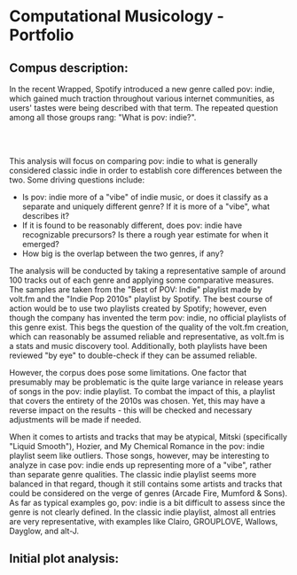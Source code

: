 <h1>Computational Musicology - Portfolio</h1>
<h2>Compus description:</h2>
<p>
In the recent Wrapped, Spotify introduced a new genre called pov: indie, which gained much traction throughout various internet communities, as users' tastes were being described with that term. The repeated question among all those groups rang: "What is pov: indie?".
</p>
<br><br>
<p>
This analysis will focus on comparing pov: indie to what is generally considered classic indie in order to establish core differences between the two. Some driving questions include: 
<br>
<ul>
    <li>Is pov: indie more of a "vibe" of indie music, or does it classify as a separate and uniquely different genre? If it is more of a "vibe", what describes it?</li>
    <li>If it is found to be reasonably different, does pov: indie have recognizable precursors? Is there a rough year estimate for when it emerged?</li>
    <li>How big is the overlap between the two genres, if any?</li>
</ul>
</p>
<p>
The analysis will be conducted by taking a representative sample of around 100 tracks out of each genre and applying some comparative measures. The samples are taken from the "Best of POV: Indie" playlist made by volt.fm and the "Indie Pop 2010s" playlist by Spotify. The best course of action would be to use two playlists created by Spotify; however, even though the company has invented the term pov: indie, no official playlists of this genre exist. This begs the question of the quality of the volt.fm creation, which can reasonably be assumed reliable and representative, as volt.fm is a stats and music discovery tool. Additionally, both playlists have been reviewed "by eye" to double-check if they can be assumed reliable. 
</p>
<p>
However, the corpus does pose some limitations. One factor that presumably may be problematic is the quite large variance in release years of songs in the pov: indie playlist. To combat the impact of this, a playlist that covers the entirety of the 2010s was chosen. Yet, this may have a reverse impact on the results - this will be checked and necessary adjustments will be made if needed.
</p>
<p>
When it comes to artists and tracks that may be atypical, Mitski (specifically "Liquid Smooth"), Hozier, and My Chemical Romance in the pov: indie playlist seem like outliers. Those songs, however, may be interesting to analyze in case pov: indie ends up representing more of a "vibe", rather than separate genre qualities. The classic indie playlist seems more balanced in that regard, though it still contains some artists and tracks that could be considered on the verge of genres (Arcade Fire, Mumford & Sons). As far as typical examples go, pov: indie is a bit difficult to assess since the genre is not clearly defined. In the classic indie playlist, almost all entries are very representative, with examples like Clairo, GROUPLOVE, Wallows, Dayglow, and alt-J.
</p>

<h2>Initial plot analysis:</h2>

